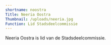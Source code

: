 ```yaml
---
shortname: noostra
Title: Neeria Oostra
Thumbnail: /uploads/neeria.jpg
Function: Lid Stadsdeelcommissie
---
```

Neeria Oostra is lid van de Stadsdeelcommissie.
